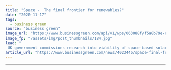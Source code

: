 ```yaml
---
title: "Space -  The final frontier for renewables?"
date: "2020-11-17"
tags: 
  - business green
source: "business green"
image_url: "https://www.businessgreen.com/api/v1/wps/063088f/f5a8b79e-e3f6-4503-a793-becd313eae36/1/Space-solar-185x114.jpg"
image_fp: "/assets/img/post_thumbnails/184.jpg"
lead: "
 UK government commissions research into viability of space-based solar power systems ..."
article_url: "https://www.businessgreen.com/news/4023446/space-final-frontier-renewables"
---
```


---
